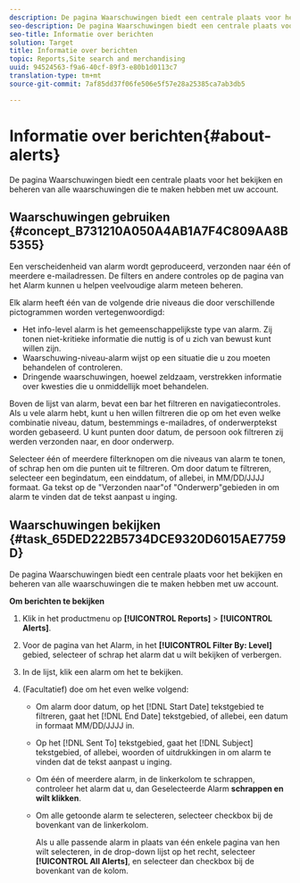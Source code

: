```yaml
---
description: De pagina Waarschuwingen biedt een centrale plaats voor het bekijken en beheren van alle waarschuwingen die te maken hebben met uw account.
seo-description: De pagina Waarschuwingen biedt een centrale plaats voor het bekijken en beheren van alle waarschuwingen die te maken hebben met uw account.
seo-title: Informatie over berichten
solution: Target
title: Informatie over berichten
topic: Reports,Site search and merchandising
uuid: 94524563-f9a6-40cf-89f3-e80b1d0113c7
translation-type: tm+mt
source-git-commit: 7af85dd37f06fe506e5f57e28a25385ca7ab3db5

---
```



# Informatie over berichten{#about-alerts}

De pagina Waarschuwingen biedt een centrale plaats voor het bekijken en beheren van alle waarschuwingen die te maken hebben met uw account.

## Waarschuwingen gebruiken {#concept_B731210A050A4AB1A7F4C809AA8B5355}

Een verscheidenheid van alarm wordt geproduceerd, verzonden naar één of meerdere e-mailadressen. De filters en andere controles op de pagina van het Alarm kunnen u helpen veelvoudige alarm meteen beheren.

Elk alarm heeft één van de volgende drie niveaus die door verschillende pictogrammen worden vertegenwoordigd:

* Het info-level alarm is het gemeenschappelijkste type van alarm. Zij tonen niet-kritieke informatie die nuttig is of u zich van bewust kunt willen zijn.
* Waarschuwing-niveau-alarm wijst op een situatie die u zou moeten behandelen of controleren.
* Dringende waarschuwingen, hoewel zeldzaam, verstrekken informatie over kwesties die u onmiddellijk moet behandelen.

Boven de lijst van alarm, bevat een bar het filtreren en navigatiecontroles. Als u vele alarm hebt, kunt u hen willen filtreren die op om het even welke combinatie niveau, datum, bestemmings e-mailadres, of onderwerptekst worden gebaseerd. U kunt punten door datum, de persoon ook filtreren zij werden verzonden naar, en door onderwerp.

Selecteer één of meerdere filterknopen om die niveaus van alarm te tonen, of schrap hen om die punten uit te filtreren. Om door datum te filtreren, selecteer een begindatum, een einddatum, of allebei, in MM/DD/JJJJ formaat. Ga tekst op de &quot;Verzonden naar&quot;of &quot;Onderwerp&quot;gebieden in om alarm te vinden dat de tekst aanpast u inging.

## Waarschuwingen bekijken {#task_65DED222B5734DCE9320D6015AE7759D}

De pagina Waarschuwingen biedt een centrale plaats voor het bekijken en beheren van alle waarschuwingen die te maken hebben met uw account.

**Om berichten te bekijken**

1. Klik in het productmenu op **[!UICONTROL Reports]** > **[!UICONTROL Alerts]**.
1. Voor de pagina van het Alarm, in het **[!UICONTROL Filter By: Level]** gebied, selecteer of schrap het alarm dat u wilt bekijken of verbergen.
1. In de lijst, klik een alarm om het te bekijken.
1. (Facultatief) doe om het even welke volgend:

   * Om alarm door datum, op het [!DNL Start Date] tekstgebied te filtreren, gaat het [!DNL End Date] tekstgebied, of allebei, een datum in formaat MM/DD/JJJJ in.

   * Op het [!DNL Sent To] tekstgebied, gaat het [!DNL Subject] tekstgebied, of allebei, woorden of uitdrukkingen in om alarm te vinden dat de tekst aanpast u inging.

   * Om één of meerdere alarm, in de linkerkolom te schrappen, controleer het alarm dat u, dan Geselecteerde Alarm **schrappen en wilt klikken**.
   * Om alle getoonde alarm te selecteren, selecteer checkbox bij de bovenkant van de linkerkolom.

      Als u alle passende alarm in plaats van één enkele pagina van hen wilt selecteren, in de drop-down lijst op het recht, selecteer **[!UICONTROL All Alerts]**, en selecteer dan checkbox bij de bovenkant van de kolom.

